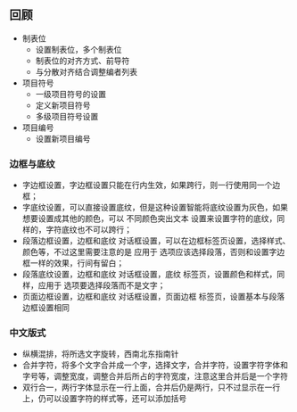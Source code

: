## 回顾

 - 制表位
   + 设置制表位，多个制表位
   + 制表位的对齐方式、前导符
   + 与分散对齐结合调整编者列表
 - 项目符号
   + 一级项目符号的设置
   + 定义新项目符号
   + 多级项目符号设置
 - 项目编号
   + 设置新项目编号

### 边框与底纹

 - 字边框设置，字边框设置只能在行内生效，如果跨行，则一行使用同一个边框；
 - 字底纹设置，可以直接设置底纹，但是这种设置智能将底纹设置为灰色，如果想要设置成其他的颜色，可以 不同颜色突出文本 设置来设置字符的底纹，同样的，字符底纹也不可以跨行；
 - 段落边框设置，边框和底纹 对话框设置，可以在边框标签页设置，选择样式、颜色等，不过这里需要注意的是 应用于 选项应该选择段落，否则和设置字边框一样的效果，行间有留白；
 - 段落底纹设置，边框和底纹 对话框设置，底纹 标签页，设置颜色和样式，同样，应用于 选项要选择段落而不是文字；
 - 页面边框设置，边框和底纹 对话框设置，页面边框 标签页，设置基本与段落边框设置相同

### 中文版式

 - 纵横混排，将所选文字旋转，西南北东指南针
 - 合并字符，将多个文字合并成一个字，选择文字，合并字符，设置字符字体和字号等，调整宽度，调整合并后所占的字符宽度，注意这里合并后是一个字符
 - 双行合一，两行字体显示在一行上面，合并后仍是两行，只不过显示在一行上，仍可以设置字符的样式等，还可以添加括号